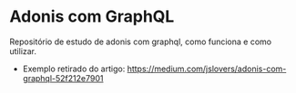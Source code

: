 # Adonis com GraphQL

Repositório de estudo de adonis com graphql, como funciona e como utilizar.

- Exemplo retirado do artigo: https://medium.com/jslovers/adonis-com-graphql-52f212e7901
